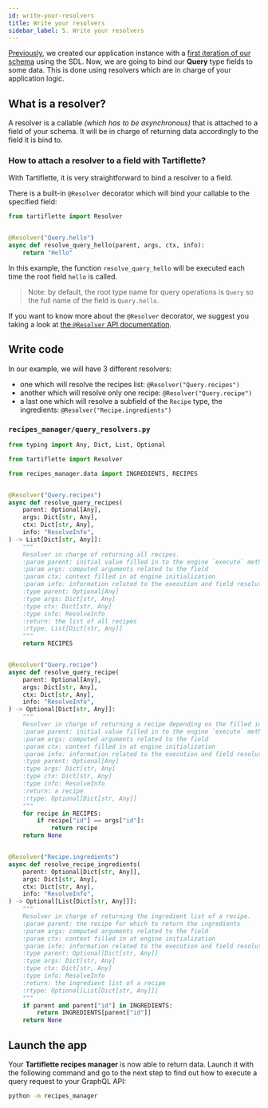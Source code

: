 ```yaml
---
id: write-your-resolvers
title: Write your resolvers
sidebar_label: 5. Write your resolvers
---
```


[Previously](./create-server.md), we created our application instance with a [first iteration of our schema](./create-server.md#recipes-manager-sdl-querygraphql) using the SDL. Now, we are going to bind our **Query** type fields to some data. This is done using resolvers which are in charge of your application logic.

## What is a resolver?

A resolver is a callable _(which has to be asynchronous)_ that is attached to a field of your schema. It will be in charge of returning data accordingly to the field it is bind to.

### How to attach a resolver to a field with Tartiflette?

With Tartiflette, it is very straightforward to bind a resolver to a field.

There is a built-in `@Resolver` decorator which will bind your callable to the specified field:
```python
from tartiflette import Resolver


@Resolver("Query.hello")
async def resolve_query_hello(parent, args, ctx, info):
    return "Hello"
```

In this example, the function `resolve_query_hello` will be executed each time the root field `hello` is called.

> Note: by default, the root type name for query operations is `Query` so the full name of the field is `Query.hello`.

If you want to know more about the `@Resolver` decorator, we suggest you taking a look at [the `@Resolver` API documentation](../api/resolver).

## Write code

In our example, we will have 3 different resolvers:
* one which will resolve the recipes list: `@Resolver("Query.recipes")`
* another which will resolve only one recipe: `@Resolver("Query.recipe")`
* a last one which will resolve a subfield of the `Recipe` type, the ingredients: `@Resolver("Recipe.ingredients")`

### `recipes_manager/query_resolvers.py`

```python
from typing import Any, Dict, List, Optional

from tartiflette import Resolver

from recipes_manager.data import INGREDIENTS, RECIPES


@Resolver("Query.recipes")
async def resolve_query_recipes(
    parent: Optional[Any],
    args: Dict[str, Any],
    ctx: Dict[str, Any],
    info: "ResolveInfo",
) -> List[Dict[str, Any]]:
    """
    Resolver in charge of returning all recipes.
    :param parent: initial value filled in to the engine `execute` method
    :param args: computed arguments related to the field
    :param ctx: context filled in at engine initialization
    :param info: information related to the execution and field resolution
    :type parent: Optional[Any]
    :type args: Dict[str, Any]
    :type ctx: Dict[str, Any]
    :type info: ResolveInfo
    :return: the list of all recipes
    :rtype: List[Dict[str, Any]]
    """
    return RECIPES


@Resolver("Query.recipe")
async def resolve_query_recipe(
    parent: Optional[Any],
    args: Dict[str, Any],
    ctx: Dict[str, Any],
    info: "ResolveInfo",
) -> Optional[Dict[str, Any]]:
    """
    Resolver in charge of returning a recipe depending on the filled in `id`.
    :param parent: initial value filled in to the engine `execute` method
    :param args: computed arguments related to the field
    :param ctx: context filled in at engine initialization
    :param info: information related to the execution and field resolution
    :type parent: Optional[Any]
    :type args: Dict[str, Any]
    :type ctx: Dict[str, Any]
    :type info: ResolveInfo
    :return: a recipe
    :rtype: Optional[Dict[str, Any]]
    """
    for recipe in RECIPES:
        if recipe["id"] == args["id"]:
            return recipe
    return None


@Resolver("Recipe.ingredients")
async def resolve_recipe_ingredients(
    parent: Optional[Dict[str, Any]],
    args: Dict[str, Any],
    ctx: Dict[str, Any],
    info: "ResolveInfo",
) -> Optional[List[Dict[str, Any]]]:
    """
    Resolver in charge of returning the ingredient list of a recipe.
    :param parent: the recipe for which to return the ingredients
    :param args: computed arguments related to the field
    :param ctx: context filled in at engine initialization
    :param info: information related to the execution and field resolution
    :type parent: Optional[Dict[str, Any]]
    :type args: Dict[str, Any]
    :type ctx: Dict[str, Any]
    :type info: ResolveInfo
    :return: the ingredient list of a recipe
    :rtype: Optional[List[Dict[str, Any]]]
    """
    if parent and parent["id"] in INGREDIENTS:
        return INGREDIENTS[parent["id"]]
    return None
```

## Launch the app

Your **Tartiflette recipes manager** is now able to return data. Launch it with the following command and go to the next step to find out how to execute a query request to your GraphQL API:

```bash
python -m recipes_manager
```
